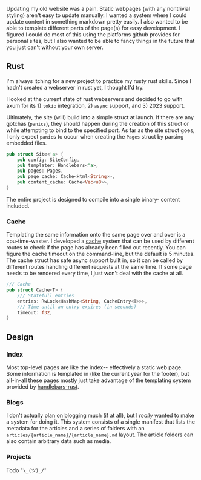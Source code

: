Updating my old website was a pain. Static webpages
(with any nontrivial styling) 
aren't easy to update manually. I wanted a system where I could update
content in something markdown pretty easily. I also wanted to be able to
template different parts of the page(s) for easy development. I figured
I could do most of this using the platforms github provides for personal
sites, but I also wanted to be able to fancy things in the future that
you just can't without your own server.

## Rust
I'm always itching for a new project to practice my rusty rust skills.
Since I hadn't created a webserver in rust yet, I thought I'd try.

I looked at the current state of rust webservers and decided to go with
axum for its 1) `tokio` integration, 2) `async` support, and
3) 2023 support.

Ultimately, the site (will) build into a simple struct at launch.
If there are any gotchas (`panics`), they should happen during the creation
of this struct or while attempting to bind to the specified port.
As far as the site struct goes, I only expect `panic`s to occur
when creating the `Pages` struct by parsing embedded files.

```rust
pub struct Site<'a> {
    pub config: SiteConfig,
    pub templater: Handlebars<'a>,
    pub pages: Pages,
    pub page_cache: Cache<Html<String>>,
    pub content_cache: Cache<Vec<u8>>,
}
```

The entire project is designed to compile into a single binary- content
included.

### Cache
Templating the same information onto the same page over and over is a
cpu-time-waster. I developed a [cache](https://github.com/HarrisonHall/hachha.dev/blob/master/src/cache.rs)
system that can be used by different routes to check if the page has
already been filled out recently. You can figure the cache timeout on
the command-line, but the default is 5 minutes.
The cache struct has safe async support built in, so it can be called
by different routes handling different requests at the same time.
If some page needs to be rendered every time, I just won't deal with
the cache at all.

```rust
/// Cache
pub struct Cache<T> {
    /// Statefull entries
    entries: RwLock<HashMap<String, CacheEntry<T>>>,
    /// Time until an entry expires (in seconds)
    timeout: f32,
}
```

## Design
### Index
Most top-level pages are like the index-- effectively a static web page.
Some information is templated in (like the current year for the footer),
but all-in-all these pages mostly just take advantage of the templating
system provided by [handlebars-rust](https://github.com/sunng87/handlebars-rust).

### Blogs
I don't actually plan on blogging much (if at all), but I _really_ wanted to
make a system for doing it. This system consists of a single manifest that
lists the metadata for the articles and a series of folders with an
`articles/{article_name}/{article_name}.md` layout. The article folders can
also contain arbitrary data such as media.

### Projects
Todo `¯\_(ツ)_/¯`